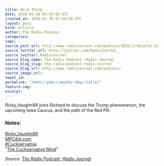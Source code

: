 ```yaml
---
title: Wild Thing
date: 2016-01-30 07:54:56 UTC
created_at: 2016-01-30 07:54:56 UTC
layout: post
kind: article
author: The Radix Podcast
categories: 
tags: 
source_post_url: http://www.radixjournal.com/podcast/2016/1/30/wild-thing
source_twitter_url: http://twitter.com/RadixJournal
source_twitter: RadixJournal
source_blog_name: The Radix Podcast -Radix Journal
source_blog_slug: the-radix-podcast-radix-journal
source_blog_url: http://www.radixjournal.com/podcast/
source_image_url: 
tweet_id: 
permalink: "/mntr/:year/:month/:day/:title/"
feature-img: 
excerpt: 
---
```

<p>Ricky_Vaughn99 joins Richard to discuss the Trump phenomenon, the upcoming Iowa Caucus, and the path of the Red Pill.</p><h3 id="notes">Notes:</h3>

<p><a href="https://twitter.com/Ricky_Vaughn99">Ricky_Vaughn99</a> <br>
<a href="http://mpcdot.com/forums/topic/8045-think-youre-a-good-ally-think-again-shitlord/">MPCdot.com</a> <br>
<a href="http://knowyourmeme.com/memes/cuckservative">#Cuckservative</a> <br>
"<a href="http://www.radixjournal.com/podcast/2015/7/26/the-cuckservative-mind">The Cuckservative Mind</a>"    </p><div class="">
    <i>Source: <a href="http://www.radixjournal.com/podcast/">The Radix Podcast -Radix Journal</a></i>
</div>
